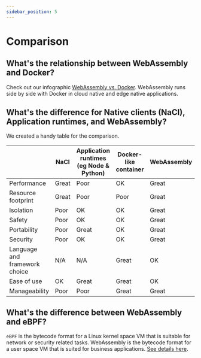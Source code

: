 ```yaml
---
sidebar_position: 5
---
```


# Comparison

## What's the relationship between WebAssembly and Docker?

Check out our infographic [WebAssembly vs. Docker](https://wasmedge.org/wasm_linux_container/). WebAssembly runs side by side with Docker in cloud native and edge native applications.

## What's the difference for Native clients (NaCl), Application runtimes, and WebAssembly?

We created a handy table for the comparison.

|  | NaCl | Application runtimes (eg Node &amp; Python) | Docker-like container | WebAssembly |
| --- | --- | --- | --- | --- |
| Performance | Great | Poor | OK | Great |
| Resource footprint | Great | Poor | Poor | Great |
| Isolation | Poor | OK | OK | Great |
| Safety | Poor | OK | OK | Great |
| Portability | Poor | Great | OK | Great |
| Security | Poor | OK | OK | Great |
| Language and framework choice | N/A | N/A | Great | OK |
| Ease of use | OK | Great | Great | OK |
| Manageability | Poor | Poor | Great | Great |

## What's the difference between WebAssembly and eBPF?

`eBPF` is the bytecode format for a Linux kernel space VM that is suitable for network or security related tasks. WebAssembly is the bytecode format for a user space VM that is suited for business applications. [See details here](https://medium.com/codex/ebpf-and-webassembly-whose-vm-reigns-supreme-c2861ce08f89).
